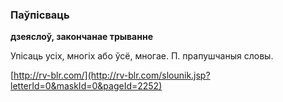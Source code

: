 ### Паўпісваць
**дзеяслоў, закончанае трыванне**

Упісаць усіх, многіх або ўсё, многае. П. прапушчаныя словы.

<a rel="author">[http://rv-blr.com/](http://rv-blr.com/slounik.jsp?letterId=0&maskId=0&pageId=2252)</a>
